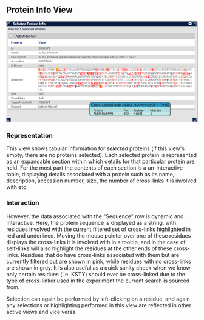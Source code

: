 ## Protein Info View ##

![Protein Info](../../img/proteinInfo.png)

### Representation ###

This view shows tabular information for *selected* proteins (if this view's empty, there are no proteins selected). Each selected protein is represented as an expandable section within which details for that particular protein are held. For the most part the contents of each section is a un-interactive table, displaying details associated with a protein such as its name, description, accession number, size, the number of cross-links it is involved with etc.

### Interaction ###

However, the data associated with the "Sequence" row is dynamic and interactive. Here, the protein sequence is displayed as a string, with residues involved with the current filtered set of cross-links highlighted in red and underlined. Moving the mouse pointer over one of these residues displays the cross-links it is involved with in a tooltip, and in the case of self-links will also highlight the residues at the other ends of these cross-links. Residues that do have cross-links associated with them but are currently filtered out are shown in pink, while residues with no cross-links are shown in grey. It is also useful as a quick sanity check when we know only certain residues (i.e. KSTY) should ever be cross-linked due to the type of cross-linker used in the experiment the current search is sourced from.

Selection can again be performed by left-clicking on a residue, and again any selections or highlighting performed in this view are reflected in other active views and vice versa.




